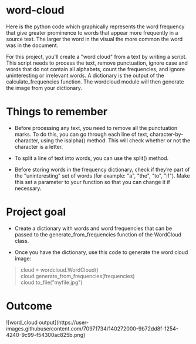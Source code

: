 # word-cloud
Here is the python code which graphically represents the word frequency that give greater prominence to words that appear more frequently in a source text. The larger the word in the visual the more common the word was in the document.

For this project, you'll create a "word cloud" from a text by writing a script. This script needs to process the text, remove punctuation, ignore case and words that do not contain all alphabets, count the frequencies, and ignore uninteresting or irrelevant words. A dictionary is the output of the calculate_frequencies function. The wordcloud module will then generate the image from your dictionary.

<h1>Things to remember</h1>

- Before processing any text, you need to remove all the punctuation marks. To do this, you can go through each line of text, character-by-character, using the isalpha() method. This will check whether or not the character is a letter.

- To split a line of text into words, you can use the split() method.

- Before storing words in the frequency dictionary, check if they’re part of the "uninteresting" set of words (for example: "a", "the", "to", "if"). Make this set a parameter to your function so that you can change it if necessary.

<h1>Project goal</h1>

- Create a dictionary with words and word frequencies that can be passed to the generate_from_frequencies function of the WordCloud class.

- Once you have the dictionary, use this code to generate the word cloud image:
>cloud = wordcloud.WordCloud()
><br>
>cloud.generate_from_frequencies(frequencies)
><br>
>cloud.to_file("myfile.jpg")

<h1>Outcome</h1>
![word_cloud output](https://user-images.githubusercontent.com/70971734/140272000-9b72dd8f-1254-4240-9c99-f54300ac825b.png)

  
